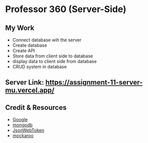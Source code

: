 # Professor 360  (Server-Side)
## My Work
* Connect database wih the server
* Create database
* Create API
* Store data from client side to database
* display data to client side from database
* CRUD system in database
## Server Link: https://assignment-11-server-mu.vercel.app/
## Credit & Resources
* [Google](https://www.google.com/)
* [mongodb](https://www.mongodb.com/atlas/database)
* [JsonWebToken](https://jwt.io/)
* [mockaroo](https://www.mockaroo.com/)
